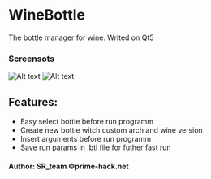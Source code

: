 # WineBottle
The bottle manager for wine.
Writed on Qt5

### Screensots
![Alt text](https://dl.prime-hack.net/Screenshot_20170305_110742.png)
![Alt text](https://dl.prime-hack.net/Screenshot_20170305_105046.png)

## Features:
* Easy select bottle before run programm
* Create new bottle witch custom arch and wine version
* Insert arguments before run programm
* Save run params in .btl file for futher fast run

#### Author: SR_team ©prime-hack.net
